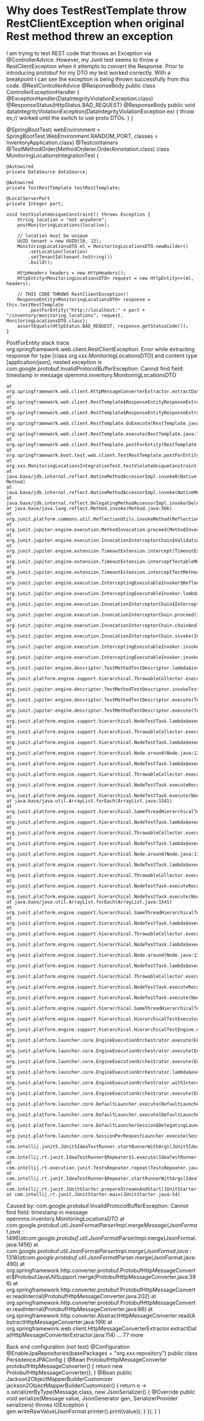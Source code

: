 
# Why does TestRestTemplate throw RestClientException when original Rest method threw an exception

I am trying to test REST code that throws an Exception via @ControllerAdvice. However, my Junit test seems to throw a RestClientException when it attempts to convert the Response.
Prior to introducing protobuf for my DTO my test worked correctly.
With a breakpoint I can see the exception is being thrown successfully from this code.
@RestControllerAdvice
@ResponseBody
public class ControllerExceptionHandler {
    @ExceptionHandler(DataIntegrityViolationException.class)
    @ResponseStatus(HttpStatus.BAD_REQUEST)
    @ResponseBody
    public void dataIntegrityViolationException(DataIntegrityViolationException ex) {
        throw ex;// worked until the switch to use proto DTOs.
    }
}

@SpringBootTest(
    webEnvironment = SpringBootTest.WebEnvironment.RANDOM_PORT,
    classes = InventoryApplication.class)
@Testcontainers
@TestMethodOrder(MethodOrderer.OrderAnnotation.class)
class MonitoringLocationsIntegrationTest {

    @Autowired
    private DataSource dataSource;

    @Autowired
    private TestRestTemplate testRestTemplate;

    @LocalServerPort
    private Integer port;

    void testViolateUniqueConstraint() throws Exception {
        String location = "not anywhere";
        postMonitoringLocations(location);

        // location must be unique
        UUID tenant = new UUID(10, 12);
        MonitoringLocationsDTO ml = MonitoringLocationsDTO.newBuilder()
            .setLocation(location)
            .setTenantId(tenant.toString())
            .build();

        HttpHeaders headers = new HttpHeaders();
        HttpEntity<MonitoringLocationsDTO> request = new HttpEntity<>(ml, headers);

        // THIS CODE THROWS RestClientException!!
        ResponseEntity<MonitoringLocationsDTO> response = this.testRestTemplate
            .postForEntity("http://localhost:" + port + "/inventory/monitoring_locations", request, MonitoringLocationsDTO.class);
        assertEquals(HttpStatus.BAD_REQUEST, response.getStatusCode());
    }


PostForEntity stack trace
org.springframework.web.client.RestClientException: Error while extracting response for type [class org.xxx.MonitoringLocationsDTO] and content type [application/json]; nested exception is com.google.protobuf.InvalidProtocolBufferException: Cannot find field: timestamp in message opennms.inventory.MonitoringLocationsDTO

    at org.springframework.web.client.HttpMessageConverterExtractor.extractData(HttpMessageConverterExtractor.java:120)
    at org.springframework.web.client.RestTemplate$ResponseEntityResponseExtractor.extractData(RestTemplate.java:1037)
    at org.springframework.web.client.RestTemplate$ResponseEntityResponseExtractor.extractData(RestTemplate.java:1020)
    at org.springframework.web.client.RestTemplate.doExecute(RestTemplate.java:778)
    at org.springframework.web.client.RestTemplate.execute(RestTemplate.java:711)
    at org.springframework.web.client.RestTemplate.postForEntity(RestTemplate.java:468)
    at org.springframework.boot.test.web.client.TestRestTemplate.postForEntity(TestRestTemplate.java:440)
    at org.xxx.MonitoringLocationsIntegrationTest.testViolateUniqueConstraint(MonitoringLocationsIntegrationTest.java:131)
    at java.base/jdk.internal.reflect.NativeMethodAccessorImpl.invoke0(Native Method)
    at java.base/jdk.internal.reflect.NativeMethodAccessorImpl.invoke(NativeMethodAccessorImpl.java:62)
    at java.base/jdk.internal.reflect.DelegatingMethodAccessorImpl.invoke(DelegatingMethodAccessorImpl.java:43)
    at java.base/java.lang.reflect.Method.invoke(Method.java:566)
    at org.junit.platform.commons.util.ReflectionUtils.invokeMethod(ReflectionUtils.java:727)
    at org.junit.jupiter.engine.execution.MethodInvocation.proceed(MethodInvocation.java:60)
    at org.junit.jupiter.engine.execution.InvocationInterceptorChain$ValidatingInvocation.proceed(InvocationInterceptorChain.java:131)
    at org.junit.jupiter.engine.extension.TimeoutExtension.intercept(TimeoutExtension.java:156)
    at org.junit.jupiter.engine.extension.TimeoutExtension.interceptTestableMethod(TimeoutExtension.java:147)
    at org.junit.jupiter.engine.extension.TimeoutExtension.interceptTestMethod(TimeoutExtension.java:86)
    at org.junit.jupiter.engine.execution.InterceptingExecutableInvoker$ReflectiveInterceptorCall.lambda$ofVoidMethod$0(InterceptingExecutableInvoker.java:103)
    at org.junit.jupiter.engine.execution.InterceptingExecutableInvoker.lambda$invoke$0(InterceptingExecutableInvoker.java:93)
    at org.junit.jupiter.engine.execution.InvocationInterceptorChain$InterceptedInvocation.proceed(InvocationInterceptorChain.java:106)
    at org.junit.jupiter.engine.execution.InvocationInterceptorChain.proceed(InvocationInterceptorChain.java:64)
    at org.junit.jupiter.engine.execution.InvocationInterceptorChain.chainAndInvoke(InvocationInterceptorChain.java:45)
    at org.junit.jupiter.engine.execution.InvocationInterceptorChain.invoke(InvocationInterceptorChain.java:37)
    at org.junit.jupiter.engine.execution.InterceptingExecutableInvoker.invoke(InterceptingExecutableInvoker.java:92)
    at org.junit.jupiter.engine.execution.InterceptingExecutableInvoker.invoke(InterceptingExecutableInvoker.java:86)
    at org.junit.jupiter.engine.descriptor.TestMethodTestDescriptor.lambda$invokeTestMethod$7(TestMethodTestDescriptor.java:217)
    at org.junit.platform.engine.support.hierarchical.ThrowableCollector.execute(ThrowableCollector.java:73)
    at org.junit.jupiter.engine.descriptor.TestMethodTestDescriptor.invokeTestMethod(TestMethodTestDescriptor.java:213)
    at org.junit.jupiter.engine.descriptor.TestMethodTestDescriptor.execute(TestMethodTestDescriptor.java:138)
    at org.junit.jupiter.engine.descriptor.TestMethodTestDescriptor.execute(TestMethodTestDescriptor.java:68)
    at org.junit.platform.engine.support.hierarchical.NodeTestTask.lambda$executeRecursively$6(NodeTestTask.java:151)
    at org.junit.platform.engine.support.hierarchical.ThrowableCollector.execute(ThrowableCollector.java:73)
    at org.junit.platform.engine.support.hierarchical.NodeTestTask.lambda$executeRecursively$8(NodeTestTask.java:141)
    at org.junit.platform.engine.support.hierarchical.Node.around(Node.java:137)
    at org.junit.platform.engine.support.hierarchical.NodeTestTask.lambda$executeRecursively$9(NodeTestTask.java:139)
    at org.junit.platform.engine.support.hierarchical.ThrowableCollector.execute(ThrowableCollector.java:73)
    at org.junit.platform.engine.support.hierarchical.NodeTestTask.executeRecursively(NodeTestTask.java:138)
    at org.junit.platform.engine.support.hierarchical.NodeTestTask.execute(NodeTestTask.java:95)
    at java.base/java.util.ArrayList.forEach(ArrayList.java:1541)
    at org.junit.platform.engine.support.hierarchical.SameThreadHierarchicalTestExecutorService.invokeAll(SameThreadHierarchicalTestExecutorService.java:41)
    at org.junit.platform.engine.support.hierarchical.NodeTestTask.lambda$executeRecursively$6(NodeTestTask.java:155)
    at org.junit.platform.engine.support.hierarchical.ThrowableCollector.execute(ThrowableCollector.java:73)
    at org.junit.platform.engine.support.hierarchical.NodeTestTask.lambda$executeRecursively$8(NodeTestTask.java:141)
    at org.junit.platform.engine.support.hierarchical.Node.around(Node.java:137)
    at org.junit.platform.engine.support.hierarchical.NodeTestTask.lambda$executeRecursively$9(NodeTestTask.java:139)
    at org.junit.platform.engine.support.hierarchical.ThrowableCollector.execute(ThrowableCollector.java:73)
    at org.junit.platform.engine.support.hierarchical.NodeTestTask.executeRecursively(NodeTestTask.java:138)
    at org.junit.platform.engine.support.hierarchical.NodeTestTask.execute(NodeTestTask.java:95)
    at java.base/java.util.ArrayList.forEach(ArrayList.java:1541)
    at org.junit.platform.engine.support.hierarchical.SameThreadHierarchicalTestExecutorService.invokeAll(SameThreadHierarchicalTestExecutorService.java:41)
    at org.junit.platform.engine.support.hierarchical.NodeTestTask.lambda$executeRecursively$6(NodeTestTask.java:155)
    at org.junit.platform.engine.support.hierarchical.ThrowableCollector.execute(ThrowableCollector.java:73)
    at org.junit.platform.engine.support.hierarchical.NodeTestTask.lambda$executeRecursively$8(NodeTestTask.java:141)
    at org.junit.platform.engine.support.hierarchical.Node.around(Node.java:137)
    at org.junit.platform.engine.support.hierarchical.NodeTestTask.lambda$executeRecursively$9(NodeTestTask.java:139)
    at org.junit.platform.engine.support.hierarchical.ThrowableCollector.execute(ThrowableCollector.java:73)
    at org.junit.platform.engine.support.hierarchical.NodeTestTask.executeRecursively(NodeTestTask.java:138)
    at org.junit.platform.engine.support.hierarchical.NodeTestTask.execute(NodeTestTask.java:95)
    at org.junit.platform.engine.support.hierarchical.SameThreadHierarchicalTestExecutorService.submit(SameThreadHierarchicalTestExecutorService.java:35)
    at org.junit.platform.engine.support.hierarchical.HierarchicalTestExecutor.execute(HierarchicalTestExecutor.java:57)
    at org.junit.platform.engine.support.hierarchical.HierarchicalTestEngine.execute(HierarchicalTestEngine.java:54)
    at org.junit.platform.launcher.core.EngineExecutionOrchestrator.execute(EngineExecutionOrchestrator.java:147)
    at org.junit.platform.launcher.core.EngineExecutionOrchestrator.execute(EngineExecutionOrchestrator.java:127)
    at org.junit.platform.launcher.core.EngineExecutionOrchestrator.execute(EngineExecutionOrchestrator.java:90)
    at org.junit.platform.launcher.core.EngineExecutionOrchestrator.lambda$execute$0(EngineExecutionOrchestrator.java:55)
    at org.junit.platform.launcher.core.EngineExecutionOrchestrator.withInterceptedStreams(EngineExecutionOrchestrator.java:102)
    at org.junit.platform.launcher.core.EngineExecutionOrchestrator.execute(EngineExecutionOrchestrator.java:54)
    at org.junit.platform.launcher.core.DefaultLauncher.execute(DefaultLauncher.java:114)
    at org.junit.platform.launcher.core.DefaultLauncher.execute(DefaultLauncher.java:86)
    at org.junit.platform.launcher.core.DefaultLauncherSession$DelegatingLauncher.execute(DefaultLauncherSession.java:86)
    at org.junit.platform.launcher.core.SessionPerRequestLauncher.execute(SessionPerRequestLauncher.java:53)
    at com.intellij.junit5.JUnit5IdeaTestRunner.startRunnerWithArgs(JUnit5IdeaTestRunner.java:57)
    at com.intellij.rt.junit.IdeaTestRunner$Repeater$1.execute(IdeaTestRunner.java:38)
    at com.intellij.rt.execution.junit.TestsRepeater.repeat(TestsRepeater.java:11)
    at com.intellij.rt.junit.IdeaTestRunner$Repeater.startRunnerWithArgs(IdeaTestRunner.java:35)
    at com.intellij.rt.junit.JUnitStarter.prepareStreamsAndStart(JUnitStarter.java:235)
    at com.intellij.rt.junit.JUnitStarter.main(JUnitStarter.java:54)
Caused by: com.google.protobuf.InvalidProtocolBufferException: Cannot find field: timestamp in message opennms.inventory.MonitoringLocationsDTO
    at com.google.protobuf.util.JsonFormat$ParserImpl.mergeMessage(JsonFormat.java:1496)
    at com.google.protobuf.util.JsonFormat$ParserImpl.merge(JsonFormat.java:1456)
    at com.google.protobuf.util.JsonFormat$ParserImpl.merge(JsonFormat.java:1318)
    at com.google.protobuf.util.JsonFormat$Parser.merge(JsonFormat.java:490)
    at org.springframework.http.converter.protobuf.ProtobufHttpMessageConverter$ProtobufJavaUtilSupport.merge(ProtobufHttpMessageConverter.java:396)
    at org.springframework.http.converter.protobuf.ProtobufHttpMessageConverter.readInternal(ProtobufHttpMessageConverter.java:202)
    at org.springframework.http.converter.protobuf.ProtobufHttpMessageConverter.readInternal(ProtobufHttpMessageConverter.java:86)
    at org.springframework.http.converter.AbstractHttpMessageConverter.read(AbstractHttpMessageConverter.java:199)
    at org.springframework.web.client.HttpMessageConverterExtractor.extractData(HttpMessageConverterExtractor.java:114)
    ... 77 more


Back end configuration (not test)
@Configuration
@EnableJpaRepositories(basePackages = "org.xxx.repository")
public class PersistenceJPAConfig {
    @Bean
    ProtobufHttpMessageConverter protobufHttpMessageConverter() {
        return new ProtobufHttpMessageConverter();
    }
    @Bean
    public Jackson2ObjectMapperBuilderCustomizer jackson2ObjectMapperBuilderCustomizer() {
        return o -> o.serializerByType(Message.class, new JsonSerializer<Message>() {
            @Override
            public void serialize(Message value, JsonGenerator gen, SerializerProvider serializers) throws IOException {
                gen.writeRawValue(JsonFormat.printer().print(value));
            }
        });
    }
}



        